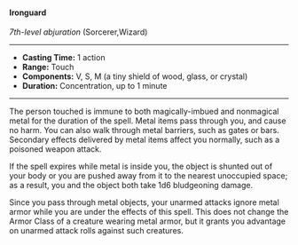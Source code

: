#### Ironguard
*7th-level abjuration* (Sorcerer,Wizard)
___
- **Casting Time:** 1 action
- **Range:** Touch
- **Components:** V, S, M (a tiny shield of wood, glass, or crystal)
- **Duration:** Concentration, up to 1 minute
---
The person touched is immune to both magically-imbued and nonmagical metal for the duration of the spell. Metal items pass through you, and cause no harm. You can also walk through metal barriers, such as gates or bars. Secondary effects delivered by metal items affect you normally, such as a poisoned weapon attack.

If the spell expires while metal is inside you, the object is shunted out of your body or you are pushed away from it to the nearest unoccupied space; as a result, you and the object both take 1d6 bludgeoning damage.

Since you pass through metal objects, your unarmed attacks ignore metal armor while you are under the effects of this spell. This does not change the Armor Class of a creature wearing metal armor, but it grants you advantage on unarmed attack rolls against such creatures. 
